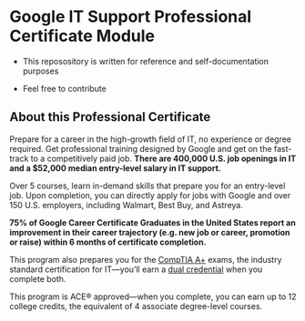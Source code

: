 # Google IT Support Professional Certificate Module 

  

- This reposository is written for reference and self-documentation purposes 

  

- Feel free to contribute 

  

## About this Professional Certificate 

  

Prepare for a career in the high-growth field of IT, no experience or degree required. Get professional training designed by Google and get on the fast-track to a competitively paid job. **There are 400,000 U.S. job openings in IT and a $52,000 median entry-level salary in IT support.** 

  

Over 5 courses, learn in-demand skills that prepare you for an entry-level job. Upon completion, you can directly apply for jobs with Google and over 150 U.S. employers, including Walmart, Best Buy, and Astreya. 

  

**75% of Google Career Certificate Graduates in the United States report an improvement in their career trajectory (e.g. new job or career, promotion or raise) within 6 months of certificate completion.** 

  

This program also prepares you for the [CompTIA A+](https://www.comptia.org/certifications/a) exams, the industry standard certification for IT—you’ll earn a [dual credential](https://www.blog.google/outreach-initiatives/grow-with-google/-it-support-comptia/) when you complete both. 

  

This program is ACE® approved—when you complete, you can earn up to 12 college credits, the equivalent of 4 associate degree-level courses. 
